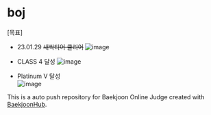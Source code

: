 # boj


[목표]
- 23.01.29 ~~새싹티어 클리어~~ 
![image](https://user-images.githubusercontent.com/75233543/213862224-fdee8872-caf5-4e8d-87a2-47bc15dfef7d.png)

- CLASS 4 달성
![image](https://user-images.githubusercontent.com/75233543/213862106-0ad4552f-b191-4028-a37b-4d98b369ded0.png)

- Platinum V 달성  
![image](https://user-images.githubusercontent.com/75233543/213862147-c3bd6cb5-bd23-406a-a26f-54e2034d8e77.png)

This is a auto push repository for Baekjoon Online Judge created with [BaekjoonHub](https://github.com/BaekjoonHub/BaekjoonHub).
